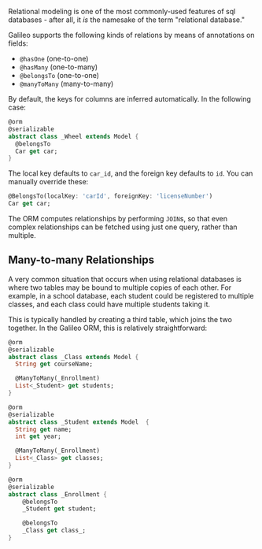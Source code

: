 Relational modeling is one of the most commonly-used features of sql databases -
after all, it *is* the namesake of the term "relational database."

Galileo supports the following kinds of relations by means of annotations on fields:
* `@hasOne` (one-to-one)
* `@hasMany` (one-to-many)
* `@belongsTo` (one-to-one)
* `@manyToMany` (many-to-many)

By default, the keys for columns are inferred automatically.
In the following case:

```dart
@orm
@serializable
abstract class _Wheel extends Model {
  @belongsTo
  Car get car;
}
```

The local key defaults to `car_id`, and the foreign key defaults to `id`.
You can manually override these:

```dart
@BelongsTo(localKey: 'carId', foreignKey: 'licenseNumber')
Car get car;
```

The ORM computes relationships by performing `JOIN`s, so that even complex
relationships can be fetched using just one query, rather than multiple.

## Many-to-many Relationships
A very common situation that occurs when using relational databases is where two tables
may be bound to multiple copies of each other. For example, in a school database, each student
could be registered to multiple classes, and each class could have multiple students taking it.

This is typically handled by creating a third table, which joins the two together.
In the Galileo ORM, this is relatively straightforward:

```dart
@orm
@serializable
abstract class _Class extends Model {
  String get courseName;

  @ManyToMany(_Enrollment)
  List<_Student> get students;
}

@orm
@serializable
abstract class _Student extends Model  {
  String get name;
  int get year;

  @ManyToMany(_Enrollment)
  List<_Class> get classes;
}

@orm
@serializable
abstract class _Enrollment {
    @belongsTo
    _Student get student;

    @belongsTo
    _Class get class_;
}
```
